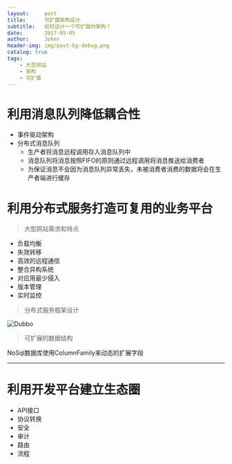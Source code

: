 ```yaml
---
layout:     post
title:      可扩展架构设计
subtitle:   如何设计一个可扩展的架构？
date:       2017-05-05
author:     Joker
header-img: img/post-bg-debug.png
catalog: true
tags:
    - 大型网站
    - 架构
    - 可扩展
---
```


# 利用消息队列降低耦合性

* 事件驱动架构
* 分布式消息队列
  * 生产者将消息远程调用存入消息队列中
  * 消息队列将消息按照FIFO的原则通过远程调用将消息推送给消费者
  * 为保证消息不会因为消息队列异常丢失，未被消费者消费的数据将会在生产者端进行缓存

# 利用分布式服务打造可复用的业务平台

> 大型网站需求和特点

* 负载均衡
* 失效转移
* 高效的远程通信
* 整合异构系统
* 对应用最少侵入
* 版本管理
* 实时监控

> 分布式服务框架设计

![Dubbo](https://ws1.sinaimg.cn/large/006tKfTcgy1fkot2b0diwj30yf0fxta4.jpg)

> 可扩展的数据结构

NoSql数据库使用ColumnFamily来动态的扩展字段

***

# 利用开发平台建立生态圈

* API接口
* 协议转换
* 安全
* 审计
* 路由
* 流程